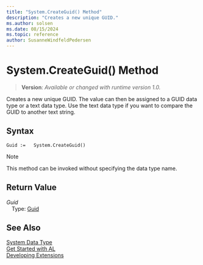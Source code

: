 ```yaml
---
title: "System.CreateGuid() Method"
description: "Creates a new unique GUID."
ms.author: solsen
ms.date: 08/15/2024
ms.topic: reference
author: SusanneWindfeldPedersen
---
```

[//]: # (START>DO_NOT_EDIT)
[//]: # (IMPORTANT:Do not edit any of the content between here and the END>DO_NOT_EDIT.)
[//]: # (Any modifications should be made in the .xml files in the ModernDev repo.)
# System.CreateGuid() Method
> **Version**: _Available or changed with runtime version 1.0._

Creates a new unique GUID. The value can then be assigned to a GUID data type or a text data type. Use the text data type if you want to compare the GUID to another text string.


## Syntax
```AL
Guid :=   System.CreateGuid()
```
> [!NOTE]
> This method can be invoked without specifying the data type name.

## Return Value
*Guid*  
&emsp;Type: [Guid](../guid/guid-data-type.md)  



[//]: # (IMPORTANT: END>DO_NOT_EDIT)
## See Also
[System Data Type](system-data-type.md)  
[Get Started with AL](../../devenv-get-started.md)  
[Developing Extensions](../../devenv-dev-overview.md)